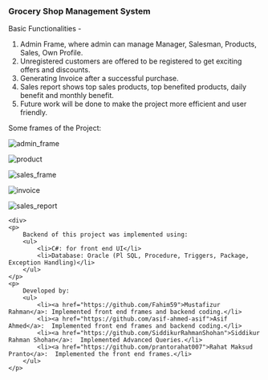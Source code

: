 <h3>Grocery Shop Management System</h3>
<div>
    <p>
        Basic Functionalities - 
        <ol>
            <li>Admin Frame, where admin can manage Manager, Salesman, Products, Sales, Own Profile.</li>
            <li>Unregistered customers are offered to be registered to get exciting offers and discounts. </li>
            <li>Generating Invoice after a successful purchase.</li>
            <li>Sales report shows top sales products, top benefited products, daily benefit and monthly benefit.</li>
            <li>Future work will be done to make the project more efficient and user friendly.</li>
        </ol>
    </p>
</div>

<p>Some frames of the Project:<p>
    
![admin_frame](https://user-images.githubusercontent.com/38969976/147206304-0492e262-8a37-4fa6-b7e1-37fef9e7be87.png)
    
![product](https://user-images.githubusercontent.com/38969976/147206355-e1b22c3b-9e2a-4ab1-9074-b9bf4ff50488.png)
    
![sales_frame](https://user-images.githubusercontent.com/38969976/147206419-04005c0a-bca3-45a7-b2bc-7e08c718419f.png)

![invoice](https://user-images.githubusercontent.com/38969976/147206423-1e313719-8340-490b-bbe2-2924d3b986d7.png)

![sales_report](https://user-images.githubusercontent.com/38969976/147206431-1eb99114-dfe3-4493-9322-6a5382952825.png)

    <div>
    <p>
        Backend of this project was implemented using:
        <ul>
            <li>C#: for front end UI</li>
            <li>Database: Oracle (Pl SQL, Procedure, Triggers, Package, Exception Handling)</li>
        </ul>
    </p>
    <p>
        Developed by: 
        <ul>
            <li><a href="https://github.com/Fahim59">Mustafizur Rahman</a>: Implemented front end frames and backend coding.</li>
            <li><a href="https://github.com/asif-ahmed-asif">Asif Ahmed</a>:  Implemented front end frames and backend coding.</li>
            <li><a href="https://github.com/SiddikurRahmanShohan">Siddikur Rahman Shohan</a>:  Implemented Advanced Queries.</li>
            <li><a href="https://github.com/prantorahat007">Rahat Maksud Pranto</a>:  Implemented the front end frames.</li>
        </ul>
    </p>
</div>
